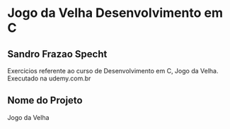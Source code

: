 # Jogo da Velha Desenvolvimento em C 

## Sandro Frazao Specht

Exercicios referente ao curso de Desenvolvimento em C, Jogo da Velha. Executado na udemy.com.br 

## Nome do Projeto
Jogo da Velha


